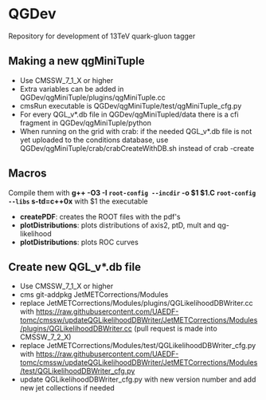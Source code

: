 QGDev
=====

Repository for development of 13TeV quark-gluon tagger

Making a new qgMiniTuple
------------------------
* Use CMSSW_7_1_X or higher
* Extra variables can be added in QGDev/qgMiniTuple/plugins/qgMiniTuple.cc
* cmsRun executable is QGDev/qgMiniTuple/test/qgMiniTuple_cfg.py
* For every QGL_v*.db file in QGDev/qgMiniTupled/data there is a cfi fragment in QGDev/qgMiniTuple/python
* When running on the grid with crab: if the needed QGL_v*.db file is not yet uploaded to the conditions database, use QGDev/qgMiniTuple/crab/crabCreateWithDB.sh instead of crab -create

Macros
------
Compile them with **g++ -O3 -I `root-config --incdir` -o $1 $1.C `root-config --libs` s-td=c++0x** with $1 the executable
* **createPDF**: creates the ROOT files with the pdf's
* **plotDistributions**: plots distributions of axis2, ptD, mult and qg-likelihood
* **plotDistributions**: plots ROC curves


Create new QGL_v*.db file
-------------------------
* Use CMSSW_7_1_X or higher
* cms git-addpkg JetMETCorrections/Modules
* replace JetMETCorrections/Modules/plugins/QGLikelihoodDBWriter.cc with https://raw.githubusercontent.com/UAEDF-tomc/cmssw/updateQGLikelihoodDBWriter/JetMETCorrections/Modules/plugins/QGLikelihoodDBWriter.cc (pull request is made into CMSSW_7_2_X)
* replace JetMETCorrections/Modules/test/QGLikelihoodDBWriter_cfg.py with https://raw.githubusercontent.com/UAEDF-tomc/cmssw/updateQGLikelihoodDBWriter/JetMETCorrections/Modules/test/QGLikelihoodDBWriter_cfg.py
* update QGLikelihoodDBWriter_cfg.py with new version number and add new jet collections if needed
